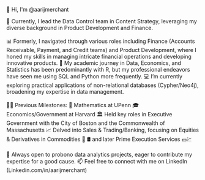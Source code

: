 👋 Hi, I'm @aarijmerchant

🧩 Currently, I lead the Data Control team in Content Strategy, leveraging my diverse background in Product Development and Finance.
<br/><br/>
📊 Formerly, I navigated through various roles including Finance (Accounts Receivable, Payment, and Credit teams) and Product Development, where I honed my skills in managing intricate financial operations and developing innovative products.
🌱 My academic journey in Data, Economics, and Statistics has been predominantly with R, but my professional endeavors have seen me using SQL and Python more frequently.
:computer: I’m currently exploring practical applications of non-relational databases (Cypher/Neo4j), broadening my expertise in data management.
<br/><br/>
👨‍💻 Previous Milestones:
:abacus: Mathematics at UPenn
🎓 Economics/Government at Harvard
🏛️ Held key roles in Executive Government with the City of Boston and the Commonwealth of Massachusetts
📈 Delved into Sales & Trading/Banking, focusing on Equities & Derivatives in Commodities :corn: :oil_drum: and later Prime Execution Services :dollar::chart:
<br/><br/>
👀 Always open to probono data analytics projects, eager to contribute my expertise for a good cause.
📫 Feel free to connect with me on LinkedIn (Linkedin.com/in/aarijmerchant)
<!---
aarijmerchant/aarijmerchant is a ✨ special ✨ repository because its `README.md` (this file) appears on your GitHub profile.
You can click the Preview link to take a look at your changes.
--->
